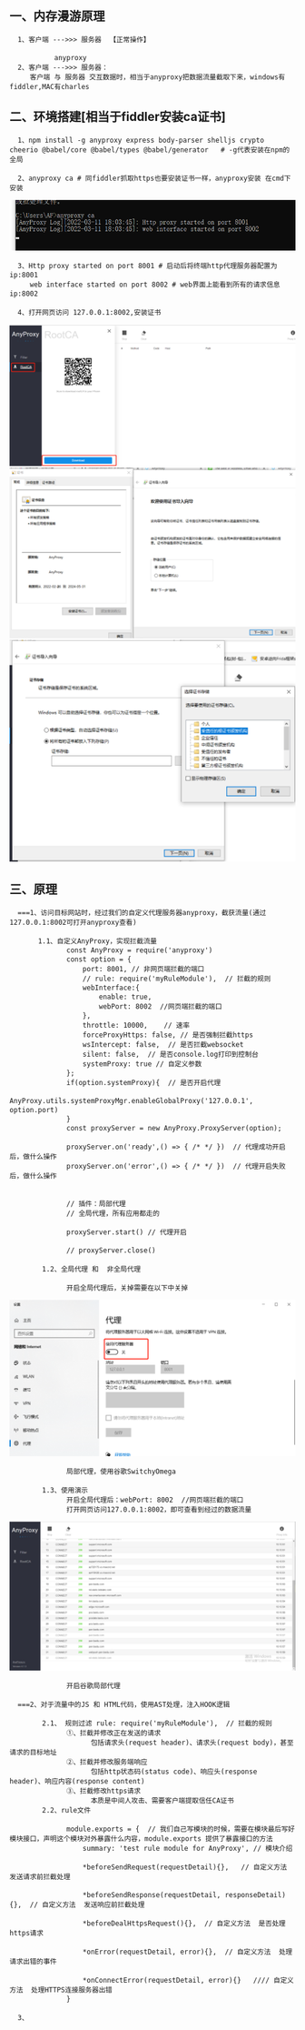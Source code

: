 ## 一、内存漫游原理
      1、客户端 --->>> 服务器  【正常操作】
      
               anyproxy
      2、客户端 --->>> 服务器：
         客户端 与 服务器 交互数据时，相当于anyproxy把数据流量截取下来，windows有fiddler,MAC有charles
         
## 二、环境搭建[相当于fiddler安装ca证书]
      1、npm install -g anyproxy express body-parser shelljs crypto cheerio @babel/core @babel/types @babel/generator   # -g代表安装在npm的全局
      
      2、anyproxy ca # 同fiddler抓取https也要安装证书一样，anyproxy安装 在cmd下安装 
![imag](https://github.com/fengxunzhe/crawler/blob/main/%E5%86%85%E5%AD%98%E6%BC%AB%E6%B8%B8/img/1.png)

      3、Http proxy started on port 8001 # 启动后将终端http代理服务器配置为ip:8001
         web interface started on port 8002 # web界面上能看到所有的请求信息ip:8002
         
      4、打开网页访问 127.0.0.1:8002,安装证书
![imag](https://github.com/fengxunzhe/crawler/blob/main/%E5%86%85%E5%AD%98%E6%BC%AB%E6%B8%B8/img/2.png)
![imag](https://github.com/fengxunzhe/crawler/blob/main/%E5%86%85%E5%AD%98%E6%BC%AB%E6%B8%B8/img/3.png)
![imag](https://github.com/fengxunzhe/crawler/blob/main/%E5%86%85%E5%AD%98%E6%BC%AB%E6%B8%B8/img/4.png)

## 三、原理
      ===1、访问目标网站时，经过我们的自定义代理服务器anyproxy，截获流量(通过127.0.0.1:8002可打开anyproxy查看)
      
           1.1、自定义AnyProxy，实现拦截流量
                  const AnyProxy = require('anyproxy')
                  const option = {
                      port: 8001, // 非网页端拦截的端口
                      // rule: require('myRuleModule'),  // 拦截的规则
                      webInterface:{
                          enable: true,
                          webPort: 8002  //网页端拦截的端口
                      },
                      throttle: 10000,    // 速率
                      forceProxyHttps: false, // 是否强制拦截https
                      wsIntercept: false,  // 是否拦截websocket
                      silent: false,  // 是否console.log打印到控制台
                      systemProxy: true // 自定义参数
                  };
                  if(option.systemProxy){  // 是否开启代理
                      AnyProxy.utils.systemProxyMgr.enableGlobalProxy('127.0.0.1', option.port)
                  }
                  const proxyServer = new AnyProxy.ProxyServer(option);

                  proxyServer.on('ready',() => { /* */ })  // 代理成功开启后，做什么操作
                  proxyServer.on('error',() => { /* */ })  // 代理开启失败后，做什么操作


                  // 插件：局部代理
                  // 全局代理，所有应用都走的

                  proxyServer.start() // 代理开启

                  // proxyServer.close()
                  
            1.2、全局代理 和  非全局代理
             
                  开启全局代理后，关掉需要在以下中关掉
![imag](https://github.com/fengxunzhe/crawler/blob/main/%E5%86%85%E5%AD%98%E6%BC%AB%E6%B8%B8/img/5.png)
                  
                  局部代理，使用谷歌SwitchyOmega
            
            1.3、使用演示
                  开启全局代理后：webPort: 8002  //网页端拦截的端口 
                  打开网页访问127.0.0.1:8002，即可查看到经过的数据流量
![imag](https://github.com/fengxunzhe/crawler/blob/main/%E5%86%85%E5%AD%98%E6%BC%AB%E6%B8%B8/img/6.png)     

                  开启谷歌局部代理
      
      ===2、对于流量中的JS 和 HTML代码，使用AST处理，注入HOOK逻辑
      
            2.1、 规则过滤 rule: require('myRuleModule'),  // 拦截的规则
                  ①、拦截并修改正在发送的请求
                        包括请求头(request header)、请求头(request body)，甚至请求的目标地址
                  ②、拦截并修改服务端响应
                        包括http状态码(status code)、响应头(response header)、响应内容(response content)
                  ③、拦截修改https请求
                        本质是中间人攻击、需要客户端提取信任CA证书    
            2.2、rule文件
            
                  module.exports = {  // 我们自己写模块的时候，需要在模块最后写好模块接口，声明这个模块对外暴露什么内容，module.exports 提供了暴露接口的方法
                      summary: 'test rule module for AnyProxy', // 模块介绍

                      *beforeSendRequest(requestDetail){},   // 自定义方法  发送请求前拦截处理

                      *beforeSendResponse(requestDetail, responseDetail){},  // 自定义方法  发送响应前拦截处理

                      *beforeDealHttpsRequest(){},  // 自定义方法  是否处理https请求

                      *onError(requestDetail, error){},  // 自定义方法  处理请求出错的事件

                      *onConnectError(requestDetail, error){}   //// 自定义方法  处理HTTPS连接服务器出错
                  }

      3、
      

